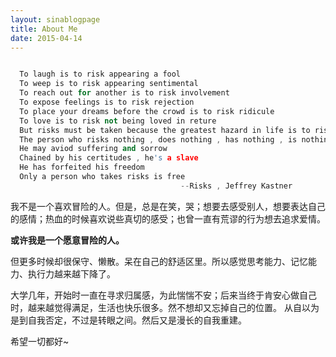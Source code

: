 ```yaml
---
layout: sinablogpage
title: About Me
date: 2015-04-14
---
```

```C++

  To laugh is to risk appearing a fool
  To weep is to risk appearing sentimental
  To reach out for another is to risk involvement
  To expose feelings is to risk rejection
  To place your dreams before the crowd is to risk ridicule
  To love is to risk not being loved in reture
  But risks must be taken because the greatest hazard in life is to risk nothing
  The person who risks nothing , does nothing , has nothing , is nothing
  He may aviod suffering and sorrow
  Chained by his certitudes , he's a slave
  He has forfeited his freedom
  Only a person who takes risks is free
                                      --Risks , Jeffrey Kastner
```
我不是一个喜欢冒险的人。但是，总是在笑，哭；想要去感受别人，想要表达自己的感情；热血的时候喜欢说些真切的感受；也曾一直有荒谬的行为想去追求爱情。

**或许我是一个愿意冒险的人。**

但更多时候却很保守、懒散。呆在自己的舒适区里。所以感觉思考能力、记忆能力、执行力越来越下降了。

大学几年，开始时一直在寻求归属感，为此惴惴不安；后来当终于肯安心做自己时，越来越觉得满足，生活也快乐很多。然不想却又忘掉自己的位置。
从自以为是到自我否定，不过是转眼之间。然后又是漫长的自我重建。

希望一切都好~

  
